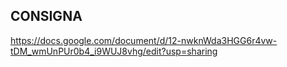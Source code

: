 ## CONSIGNA 
https://docs.google.com/document/d/12-nwknWda3HGG6r4vw-tDM_wmUnPUr0b4_i9WUJ8vhg/edit?usp=sharing

